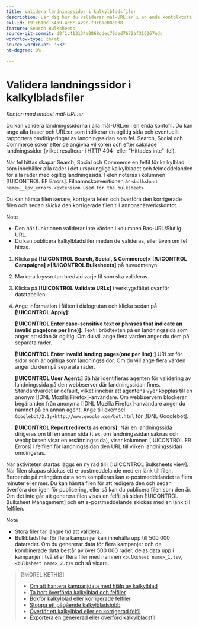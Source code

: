 ```yaml
---
title: Validera landningssidor i kalkylbladsfiler
description: Lär dig hur du validerar mål-URL:er i en enda kontolktsfil.
exl-id: 191cb1bc-54a9-4c6c-a29c-f3cbae08e0d8
feature: Search Bulksheets
source-git-commit: d0f1c413134a0868ddec79ded7672af316267edd
workflow-type: tm+mt
source-wordcount: '532'
ht-degree: 0%

---
```


# Validera landningssidor i kalkylbladsfiler

*Konton med endast mål-URL:er*

Du kan validera landningssidorna i alla mål-URL:er i en enda kontofil. Du kan ange alla fraser och URL:er som indikerar en ogiltig sida och eventuellt rapportera omdirigeringar av landningssidan som fel. Search, Social och Commerce söker efter de angivna villkoren och efter saknade landningssidor (vilket resulterar i HTTP 404- eller &quot;Hittades inte&quot;-fel).

När fel hittas skapar Search, Social och Commerce en felfil för kalkylblad som innehåller alla rader i det ursprungliga kalkylbladet och felmeddelanden för alla rader med ogiltig landningssida. Felen noteras i kolumnen [!UICONTROL EF Errors]. Filnamnskonventionen är `<bulksheet name>__lpv_errors.<extension used for the bulksheet>`.

Du kan hämta filen senare, korrigera felen och överföra den korrigerade filen och sedan skicka den korrigerade filen till annonsnätverkskontot.

>[!NOTE]
>
>* Den här funktionen validerar inte värden i kolumnen Bas-URL/Slutlig URL.
>* Du kan publicera kalkylbladsfiler medan de valideras, eller även om fel hittas.

1. Klicka på **[!UICONTROL Search, Social, & Commerce]> [!UICONTROL Campaigns] >[!UICONTROL Bulksheets]** på huvudmenyn.

1. Markera kryssrutan bredvid varje fil som ska valideras.

1. Klicka på **[!UICONTROL Validate URLs]** i verktygsfältet ovanför datatabellen.

1. Ange information i fälten i dialogrutan och klicka sedan på **[!UICONTROL Apply]**:

   **[!UICONTROL Enter case-sensitive text or phrases that indicate an invalid page(one per line)]:** Text i brödtexten på en landningssida som anger att sidan är ogiltig. Om du vill ange flera värden anger du dem på separata rader.

   **[!UICONTROL Enter invalid landing pages(one per line):]** URL:er för sidor som är ogiltiga som landningssidor. Om du vill ange flera värden anger du dem på separata rader.

   **[!UICONTROL User Agent:]** Så här identifieras agenten för validering av landningssida på den webbserver där landningssidan finns. Standardvärdet är default, vilket innebär att agentens vyer kopplas till en anonym [!DNL Mozilla Firefox]-användare. Om webbservern blockerar begäranden från anonyma [!DNL Mozilla Firefox]-användare anger du namnet på en annan agent. Ange till exempel `Googlebot/2.1;+http://www.google.com/bot.html` för [!DNL Googlebot].

   **[!UICONTROL Report redirects as errors]:** När en landningssida dirigeras om till en annan sida (t.ex. om landningssidan saknas och webbplatsen visar en ersättningssida), visar kolumnen [!UICONTROL ER Errors] i felfilen för landningssidan den URL till vilken landningssidan omdirigeras.

När aktiviteten startas läggs en ny rad till i [!UICONTROL Bulksheets view]. När filen skapas skickas ett e-postmeddelande med en länk till filen. Beroende på mängden data som kompileras kan e-postmeddelandet ta flera minuter eller mer. Du kan hämta filen för att redigera den och sedan överföra den igen för publicering, eller så kan du publicera filen som den är. Om det inte går att generera filen visas en felfil på sidan [!UICONTROL Bulksheet Management] och ett e-postmeddelande skickas med en länk till felfilen.

>[!NOTE]
>
>* Stora filer tar längre tid att validera.
>* Bulkbladsfiler för flera kampanjer kan innehålla upp till 500 000 datarader. Om du genererar data för flera kampanjer och de kombinerade data består av över 500 000 rader, delas data upp i kampanjer i två eller flera filer med namnen `<bulksheet name>_1.tsv`, `<bulksheet name>_2.tsv` och så vidare.

>[!MORELIKETHIS]
>
>* [Om att hantera kampanjdata med hjälp av kalkylblad](bulksheet-about.md)
>* [Ta bort överförda kalkylblad och felfiler](bulksheet-delete.md)
>* [Bokför kalkylblad eller korrigerade felfiler](bulksheet-post.md)
>* [Stoppa ett pågående kalkylbladsjobb](bulksheet-stop-job.md)
>* [Överför ett kalkylblad eller en korrigerad felfil](bulksheet-upload.md)
>* [Exportera en genererad eller överförd kalkylbladsfil](bulksheet-export.md)
